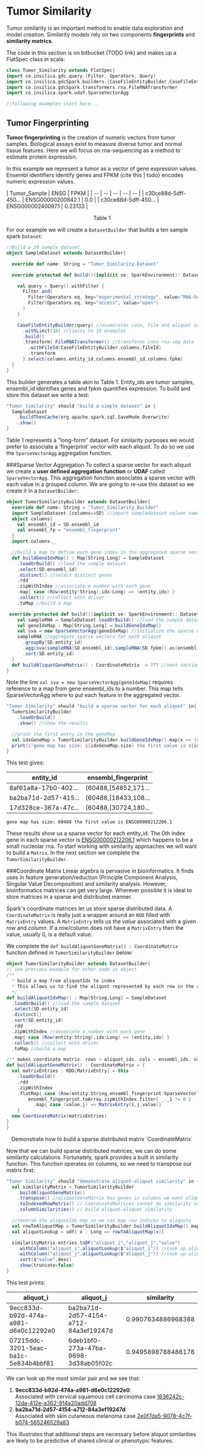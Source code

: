 # Tumor Similarity
  Tumor similarity is an important method to enable data exploration and model creation. Similarity models rely on two components **fingerprints** and **similarity metrics**. 
  
  The code in this section is on bitbucket (TODO link) and makes up a FlatSpec class in scala:
  
  ```scala
class Tumor_Similarity extends FlatSpec{
  import co.insilica.gdc.query.{Filter, Operators, Query}
  import co.insilica.gdcSpark.builders.{CaseFileEntityBuilder,CaseFileEntity}
  import co.insilica.gdcSpark.transformers.rna.FileRNATransformer
  import co.insilica.spark.udaf.SparseVectorAgg

  //following examples start here...
  ```
  
  ## Tumor Fingerprinting
 **Tumor fingerprinting** is the creation of numeric vectors from tumor samples. Biological assays exist to measure diverse tumor and normal tissue features.  Here we will focus on rna-sequencing as a method to estimate protein expression.
  
  In this example we represent a tumor as a vector of gene expression values. Ensembl identifiers identify genes and FPKM {cite this | todo} encodes numeric expression values.
  
| Tumor_Sample | ENSG | FPKM |
| -- | -- | -- | -- | -- |
| c30ce88d-5dff-450... | ENSG00000200842.1 | 0.0 | 
| c30ce88d-5dff-450... | ENSG00000240097.1 | 0.23133 | 
<center>Table 1 </center>

For our example we will create a `DatasetBuilder` that builds a ten sample spark `Dataset`:
```scala
//Build a 10 sample dataset
object SampleDataset extends DatasetBuilder{

  override def name: String = "Tumor_Similarity.Dataset"

  override protected def build()(implicit se: SparkEnvironment): Dataset[_] = {

    val query = Query().withFilter {
      Filter.and(
        Filter(Operators.eq, key="experimental_strategy", value="RNA-Seq"),
        Filter(Operators.eq, key="access", value="open")
      )
    }

    CaseFileEntityBuilder(query) //enumerates case, file and aliquot ids
      .withLimit(10) //limits to 10 examples
      .build()
      .transform{ FileRNATransformer() //transforms into rna-seq data
        .withFileId(CaseFileEntityBuilder.columns.fileId)
        .transform
      }.select(columns.entity_id,columns.ensembl_id,columns.fpkm)
  }
}
```
This builder generates a table akin to Table 1. Entity_ids are tumor samples, ensembl_id identifies genes and fpkm quantifies expression.  To build and store this dataset we write a test:

```scala
"Tumor Similarity" should "build a simple dataset" in {
  SampleDataset
    .buildThenCache(org.apache.spark.sql.SaveMode.Overwrite)
    .show()
}
```

Table 1 represents a "long-form" dataset. For similarity purposes we would prefer to associate a 'fingerprint' vector with each aliquot. To do so we use the `SparseVectorAgg` aggregation function.  

###Sparse Vector Aggregation
  To collect a sparse vector for each aliquot we create a **user defined aggregation function** or **UDAF** called `SparseVectorAgg`.  This aggregation function associates a sparse vector with each value in a grouped column.  We are going to re-use this dataset so we create it in a `DatasetBuilder`:

```scala
object TumorSimilarityBuilder extends DatasetBuilder{
  override def name: String = "Tumor_Similarity_Builder"
  import SampleDataset.{columns=>SD} //import sampledataset column namespace
  object columns{
    val ensembl_id = SD.ensembl_id
    val ensembl_fp = "ensembl_fingerprint"
  }
  import columns._

  //build a map to define each gene index in the aggregated sparse vectors
  def buildGeneIdxMap() : Map[String,Long] = SampleDataset
    .loadOrBuild() //load the sample dataset
    .select(SD.ensembl_id)
    .distinct() //select distinct genes
    .rdd
    .zipWithIndex //associate a number with each gene
    .map{ case (Row(entity:String),idx:Long) => (entity,idx) }
    .collect() //collect onto driver
    .toMap //build a map

 override protected def build()(implicit se: SparkEnvironment): Dataset[_] = {
    val sampleRNA = SampleDataset.loadOrBuild() //load the sample dataset
    val geneIdxMap : Map[String,Long] = buildGeneIdxMap()
    val sva = new SparseVectorAgg(geneIdxMap) //initialize the sparse vector aggregator
    sampleRNA //aggregate sparse vectors for each aliquot
      .groupBy(SD.entity_id)
      .agg(sva(sampleRNA(SD.ensembl_id),sampleRNA(SD.fpkm)).as(ensembl_fp))
      .sort(SD.entity_id)
  }
  def buildAliquotGeneMatrix() : CoordinateMatrix  = ??? //next section
}
```

Note the line `val sva = new SparseVectorAgg(geneIdxMap)` requires reference to a map from gene ensembl_ids to a number.  This map tells SparseVectorAgg where to put each feature in the aggregated vector.  

```scala
"Tumor Similarity" should "build a sparse vector for each aliquot" in{
  TumorSimilarityBuilder
    .loadOrBuild()
    .show() //show the results

  //print the first entry in the geneMap
  val idxGeneMap = TumorSimilarityBuilder.buildGeneIdxMap().map{x => (x._2,x._1)}
  print(s"gene map has size: ${idxGeneMap.size} the first value is ${idxGeneMap(0)}")
}
```

This test gives:

|entity_id|ensembl_fingerprint|
|---------|-------------------|
|8af61a8a-17b0-402...|(60488,[54852,171...|
|ba2ba71d-2d57-415...|(60488,[18433,108...|
|17d328ce-367a-47c...|(60488,[30724,180...|
```gene map has size: 60488 the first value is ENSG00000212206.1```

These results show us a sparse vector for each entity_id. The 0th index gene in each sparse vector is [ENSG00000212206.1](http://useast.ensembl.org/Homo_sapiens/Gene/Summary?g=ENSG00000212206;r=17:8329583-8329719;t=ENST00000390904) which happens to be a small nucleolar rna.  To start working with similarity approaches we will want to build a `Matrix`. In the next section we complete the `TumorSimilarityBuilder`.

###Coordinate Matrix
  Linear algebra is pervasive in bioinformatics.  It finds uses in feature generation/reduction (Principle Component Analysis, Singular Value Decomposition) and similarity analysis.  However, bioinformatics matrices can get very large. Wherever possible it is ideal to store matrices in a sparse and distributed manner.
  
  Spark's coordinate matrices let us store sparse distributed data.  A `CoordinateMatrix` is really just a wrapper around an `RDD` filled with `MatrixEntry` values.  A `MatrixEntry` tells us the *value* associated with a given *row* and *column*.  If a row/column does not have a `MatrixEntry` then the value, usually 0, is a default value.  
  
  We complete the `def buildAliquotGeneMatrix() : CoordinateMatrix` function defined in `TumorSimilarityBuilder` below:
  
  ```scala
object TumorSimilarityBuilder extends DatasetBuilder{
  // see previous example for other code in object  
  /**
    * build a map from aliquotIds to index
    * This allows us to find the aliquot represented by each row in the coordinate matrix.
    */
  def buildAliquotIdxMap() : Map[String,Long] = SampleDataset
    .loadOrBuild() //load the sample dataset
    .select(SD.entity_id)
    .distinct()
    .sort(SD.entity_id)
    .rdd
    .zipWithIndex //associate a number with each gene
    .map{ case (Row(entity:String),idx:Long) => (entity,idx) }
    .collect() //collect onto driver
    .toMap //build a map

  /** makes coordinate matrix. rows = aliquot_ids, cols = ensembl_ids, values = fpkm */
  def buildAliquotGeneMatrix() : CoordinateMatrix = {
    val matrixEntries : RDD[MatrixEntry] = this
      .loadOrBuild()
      .rdd
      .zipWithIndex
      .flatMap{ case (Row(entity:String,ensembl_fingerprint:SparseVector),i) =>
          ensembl_fingerprint.toArray.zipWithIndex.filter{ _._1 != 0 }
            .map{ case (value,j) => MatrixEntry(i,j,value)}
      }
    new CoordinateMatrix(matrixEntries)
  }
}
  ```
  <center> Demonstrate how to build a sparse distributed matrix `CoordinateMatrix` </center>

Now that we can build sparse distributed matrices, we can do some similarity calculations.  Fortunately, spark provides a built in similarity function.  This function operates on columns, so we need to transpose our matrix first:

```scala
"Tumor Similarity" should "demonstrate aliquot-aliquot similarity" in {
  val similarityMatrix = TumorSimilarityBuilder
    .buildAliquotGeneMatrix()
    .transpose() //aliquotGeneMatrix has genes in columns we want aliquots in columns
    .toIndexedRowMatrix() // CoordinateMatrices cannot do similarity so we transform
    .columnSimilarities() // build aliquot-aliquot similarity

  //reverse the aliquotIdx map so we can map row indices to aliquots
  val rowToAliquotMap = TumorSimilarityBuilder.buildAliquotIdxMap().map{ x => (x._2,x._1)}
  val aliquotLookup = udf{ x : Long => rowToAliquotMap(x)}

  similarityMatrix.entries.toDF("aliquot_i","aliquot_j","value")
    .withColumn("aliquot_i",aliquotLookup($"aliquot_i")) //look up aliquot ids for 1st aliquot index
    .withColumn("aliquot_j",aliquotLookup($"aliquot_j")) //look up aliquot ids for 2nd aliquot index
    .sort($"value".desc)
    .show(truncate=false)
}
```
This test prints:

|aliquot_i|aliquot_j|similarity|
|---------|---------|----------|
|9ecc833d-b92d-474a-a981-d6e0c12292e0|ba2ba71d-2d57-4154-a712-84a3ef19247d|0.9907634886968388|
|07215ddc-3201-5eac-ba1c-5e834b4bbf81|6deb1bf0-273a-47ba-9698-3d38ab05f02c|0.9495898788486178|

We can look up the most similar pair and we see that:
1. **9ecc833d-b92d-474a-a981-d6e0c12292e0**:  
Associated with cervical squamous cell carcinoma case [1636242c-12da-412e-a362-914a20add708](https://gdc-portal.nci.nih.gov/cases/1636242c-12da-412e-a362-914a20add708)
2. **ba2ba71d-2d57-4154-a712-84a3ef19247d**:  
Associated with skin cutaneous melanoma case [2e0f7da5-9078-4c7f-b074-565246529a83](https://gdc-portal.nci.nih.gov/cases/2e0f7da5-9078-4c7f-b074-565246529a83)

This illustrates that additional steps are necessary before aliquot similarities are likely to be predictive of shared clinical or phenotypic features. 